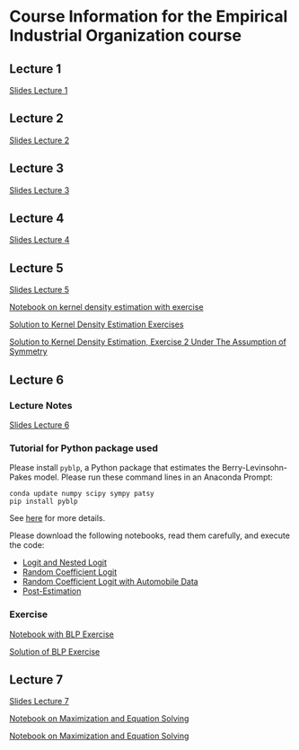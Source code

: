 # Course Information for the Empirical Industrial Organization course

## Lecture 1

[Slides Lecture 1](empiricalio1.pdf)

## Lecture 2

[Slides Lecture 2](empiricalio2.pdf)

## Lecture 3

[Slides Lecture 3](empiricalio3.pdf)

## Lecture 4

[Slides Lecture 4](empiricalio4.pdf)

## Lecture 5

[Slides Lecture 5](empiricalio5.pdf)

[Notebook on kernel density estimation with exercise](kernel-density-example.ipynb)

[Solution to Kernel Density Estimation Exercises](kernel-density-solution.ipynb)

[Solution to Kernel Density Estimation, Exercise 2 Under The Assumption of Symmetry](kernel-density-solution-symmetric.ipynb)

## Lecture 6

### Lecture Notes
[Slides Lecture 6](empiricalio6.pdf)

### Tutorial for Python package used

Please install `pyblp`, a Python package that estimates the Berry-Levinsohn-Pakes model. Please run these command lines in an Anaconda Prompt:
```
conda update numpy scipy sympy patsy
pip install pyblp
```
See [here](https://pypi.org/project/pyblp/) for more details.

Please download the following notebooks, read them carefully, and execute the code:
- [Logit and Nested Logit](https://pyblp.readthedocs.io/en/stable/_notebooks/tutorial/logit_nested.html)
- [Random Coefficient Logit](https://pyblp.readthedocs.io/en/stable/_notebooks/tutorial/nevo.html)
- [Random Coefficient Logit with Automobile Data](https://pyblp.readthedocs.io/en/stable/_notebooks/tutorial/blp.html)
- [Post-Estimation](https://pyblp.readthedocs.io/en/stable/_notebooks/tutorial/post_estimation.html)

### Exercise

[Notebook with BLP Exercise](exercise_blp.ipynb)

[Solution of BLP Exercise](exercise_blp_solution.ipynb)

## Lecture 7

[Slides Lecture 7](empiricalio7.pdf)

[Notebook on Maximization and Equation Solving](maximize_solve.ipynb)

[Notebook on Maximization and Equation Solving](maximize_solve.ipynb)

